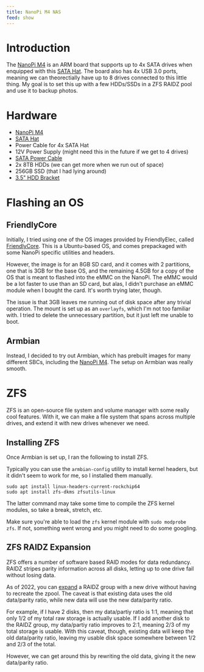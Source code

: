 ```yaml
---
title: NanoPi M4 NAS
feed: show
---
```



# Introduction

The [NanoPi M4](https://www.friendlyelec.com/index.php?route=product/product&product_id=234) is an ARM board that supports up to 4x SATA drives when enquipped with this [SATA Hat](https://www.friendlyelec.com/index.php?route=product/product&product_id=254).
The board also has 4x USB 3.0 ports, meaning we can theorectially have up to 8 drives connected to
this little thing. My goal is to set this up with a few HDDs/SSDs in a ZFS RAIDZ pool and use it to
backup photos.

# Hardware

- [NanoPi M4](https://www.friendlyelec.com/index.php?route=product/product&product_id=234)
- [SATA Hat](https://www.friendlyelec.com/index.php?route=product/product&product_id=254)
- Power Cable for 4x SATA Hat
- 12V Power Supply (might need this in the future if we get to 4 drives)
- [SATA Power Cable](https://www.amazon.com/Monoprice-108794-24-Inch-15-Pin-Female/dp/B009GULFJ0)
- 2x 8TB HDDs (we can get more when we run out of space)
- 256GB SSD (that I had lying around)
- [3.5" HDD Bracket](https://www.amazon.com/Phanteks-Stackable-Bracket-Cases-PH-HDDKT_03/dp/B07GY2B3WP)

# Flashing an OS

## FriendlyCore

Initially, I tried using one of the OS images provided by FriendlyElec, called [FriendlyCore](https://onedrive.live.com/?authkey=%21AOMCjrhZzok1O%2DY&id=1F5B36BBA3D56743%218027&cid=1F5B36BBA3D56743).
This is a Ubuntu-based OS, and comes prepackaged with some NanoPi specific utilities and headers.

However, the image is for an 8GB SD card, and it comes with 2 partitions, one that is 3GB for the
base OS, and the remaining 4.5GB for a copy of the OS that is meant to flashed into the eMMC on the
NanoPi. The eMMC would be a lot faster to use than an SD card, but alas, I didn't purchase an eMMC
module when I bought the card. It's worth trying later, though.

The issue is that 3GB leaves me running out of disk space after any trivial operation.
The mount is set up as an `overlayfs`, which I'm not too familiar with.
I tried to delete the unnecessary partition, but it just left me unable to boot.

## Armbian

Instead, I decided to try out Armbian, which has prebuilt images for many different SBCs, including
the [NanoPi M4](https://www.armbian.com/nanopi-m4/). The setup on Armbian was really smooth.

# ZFS

ZFS is an open-source file system and volume manager with some really cool features.
With it, we can make a file system that spans across multiple drives, and extend it 
with new drives whenever we need.

## Installing ZFS

Once Armbian is set up, I ran the following to install ZFS.

Typically you can use the `armbian-config` utility to install kernel headers, but it didn't seem to
work for me, so I installed them manually.

```
sudo apt install linux-headers-current-rockchip64
sudo apt install zfs-dkms zfsutils-linux 
```

The latter command may take some time to compile the ZFS kernel modules, so take a break, stretch, etc.

Make sure you're able to load the `zfs` kernel module with `sudo modprobe zfs`. If not, something
went wrong and you might need to do some googling.


## ZFS RAIDZ Expansion

ZFS offers a number of software based RAID modes for data redundancy.
RAIDZ stripes parity information across all disks, letting up to one drive fail without losing data.

As of 2022, you can [expand](https://freebsdfoundation.org/blog/raid-z-expansion-feature-for-zfs/) a RAIDZ group with a new drive without having to recreate the zpool.
The caveat is that existing data uses the old data/parity ratio, while new data will use the new
data/parity ratio.

For example, if I have 2 disks, then my data/partiy ratio is 1:1, meaning that only 1/2 of my total
raw storage is actually usable. If I add another disk to the RAIDZ group, my data/partiy ratio
improves to 2:1, meaning 2/3 of my total storage is usable. With this caveat, though, existing data
will keep the old data/parity ratio, leaving my usable disk space somewhere between 1/2 and 2/3 of
the total.

However, we can get around this by rewriting the old data, giving it the new data/parity ratio.

